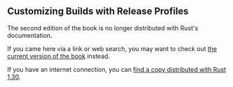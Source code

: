## Customizing Builds with Release Profiles

The second edition of the book is no longer distributed with Rust's documentation.

If you came here via a link or web search, you may want to check out [the current
version of the book](/src/ch14-01-release-profiles.md) instead.

If you have an internet connection, you can [find a copy distributed with
Rust
1.30](https://doc.rust-lang.org/1.30.0/book/second-edition/ch14-01-release-profiles.html).